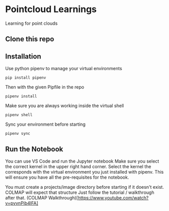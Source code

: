 # Pointcloud  Learnings
Learning for point clouds

## Clone this repo

## Installation
Use python pipenv to manage your virtual environments

``` pip install pipenv ```

Then with the given Pipfile in the repo

``` pipenv install ```

Make sure you are always working inside the virtual shell

``` pipenv shell ```

Sync your environment before starting

``` pipenv sync ```
## Run the Notebook
You can use VS Code and run the Jupyter notebook
Make sure you select the correct kernel in the upper right hand corner.
Select the kernel the corresponds with the virtual environment you just installed with pipenv.
This will ensure you have all the pre-requisites for the notebook.

You must create a projects/image directory before starting if it doesn't exist.  COLMAP will expect that structure
Just follow the tutorial / walkthrough after that.
(COLMAP Walkthrough)[https://www.youtube.com/watch?v=pvvnPib4lFA]
